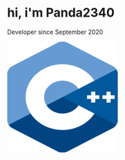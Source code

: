 <h1>hi, i'm Panda2340</h1>
<p>Developer since September 2020</p>
<img src="https://github.com/Panda2340/Panda2340/blob/main/ISO_C++_Logo.svg.png?raw=true" alt="ISO_C++_Logo.svg.png"/>
